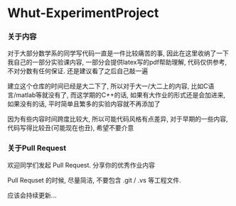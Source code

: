# Whut-ExperimentProject

### 关于内容

对于大部分数学系的同学写代码一直是一件比较痛苦的事, 因此在这里收纳了一下我自己的一部分实验课内容, 一部分会提供latex写的pdf帮助理解, 代码仅供参考, 不对分数有任何保证. 还是建议看了之后自己敲一遍

建立这个仓库的时间已经是大二下了, 所以对于大一/大二上的内容, 比如C语言/matlab等就没有了, 而这学期的C++的话, 如果有大作业的形式还是会加进来, 如果没有的话, 平时简单且繁多的实验内容就不再添加了

因为有些内容时间跨度比较大, 所以可能代码风格有点差异, 对于早期的一些内容, 代码写得比较丑(可能现在也丑), 希望不要介意

### 关于Pull Request
欢迎同学们发起 Pull Request. 分享你的优秀作业内容

Pull Requset 的时候, 尽量简洁, 不要包含 .git / .vs 等工程文件.


应该会持续更新...
